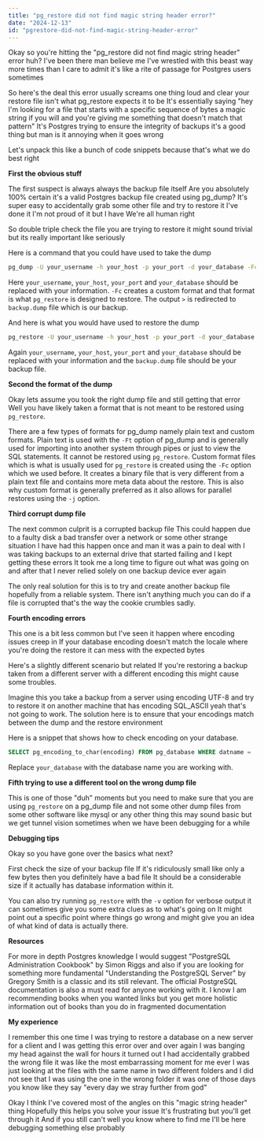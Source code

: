 ```yaml
---
title: "pg_restore did not find magic string header error?"
date: "2024-12-13"
id: "pgrestore-did-not-find-magic-string-header-error"
---
```


Okay so you're hitting the "pg_restore did not find magic string header" error huh? I've been there man believe me I've wrestled with this beast way more times than I care to admit it's like a rite of passage for Postgres users sometimes

So here's the deal this error usually screams one thing loud and clear your restore file isn't what pg_restore expects it to be It's essentially saying "hey I'm looking for a file that starts with a specific sequence of bytes a magic string if you will and you're giving me something that doesn't match that pattern" It's Postgres trying to ensure the integrity of backups it's a good thing but man is it annoying when it goes wrong

Let's unpack this like a bunch of code snippets because that's what we do best right

**First the obvious stuff**

The first suspect is always always the backup file itself Are you absolutely 100% certain it's a valid Postgres backup file created using pg_dump? It's super easy to accidentally grab some other file and try to restore it I've done it I'm not proud of it but I have We're all human right

So double triple check the file you are trying to restore it might sound trivial but its really important like seriously

Here is a command that you could have used to take the dump

```bash
pg_dump -U your_username -h your_host -p your_port -d your_database -Fc > backup.dump
```

Here `your_username`, `your_host`, `your_port` and `your_database` should be replaced with your information. `-Fc` creates a custom format and that format is what `pg_restore` is designed to restore. The output `>` is redirected to `backup.dump` file which is our backup.

And here is what you would have used to restore the dump

```bash
pg_restore -U your_username -h your_host -p your_port -d your_database backup.dump
```

Again `your_username`, `your_host`, `your_port` and `your_database` should be replaced with your information and the `backup.dump` file should be your backup file.

**Second the format of the dump**

Okay lets assume you took the right dump file and still getting that error Well you have likely taken a format that is not meant to be restored using `pg_restore`.

There are a few types of formats for pg_dump namely plain text and custom formats. Plain text is used with the `-Ft` option of pg_dump and is generally used for importing into another system through pipes or just to view the SQL statements. It cannot be restored using `pg_restore`. Custom format files which is what is usually used for `pg_restore` is created using the `-Fc` option which we used before. It creates a binary file that is very different from a plain text file and contains more meta data about the restore. This is also why custom format is generally preferred as it also allows for parallel restores using the `-j` option.

**Third corrupt dump file**

The next common culprit is a corrupted backup file This could happen due to a faulty disk a bad transfer over a network or some other strange situation I have had this happen once and man it was a pain to deal with I was taking backups to an external drive that started failing and I kept getting these errors It took me a long time to figure out what was going on and after that I never relied solely on one backup device ever again

The only real solution for this is to try and create another backup file hopefully from a reliable system. There isn't anything much you can do if a file is corrupted that's the way the cookie crumbles sadly.

**Fourth encoding errors**

This one is a bit less common but I've seen it happen where encoding issues creep in If your database encoding doesn't match the locale where you're doing the restore it can mess with the expected bytes

Here's a slightly different scenario but related If you're restoring a backup taken from a different server with a different encoding this might cause some troubles.

Imagine this you take a backup from a server using encoding UTF-8 and try to restore it on another machine that has encoding SQL_ASCII yeah that's not going to work. The solution here is to ensure that your encodings match between the dump and the restore environment

Here is a snippet that shows how to check encoding on your database.

```sql
SELECT pg_encoding_to_char(encoding) FROM pg_database WHERE datname = 'your_database';
```

Replace `your_database` with the database name you are working with.

**Fifth trying to use a different tool on the wrong dump file**

This is one of those "duh" moments but you need to make sure that you are using `pg_restore` on a pg_dump file and not some other dump files from some other software like mysql or any other thing this may sound basic but we get tunnel vision sometimes when we have been debugging for a while

**Debugging tips**

Okay so you have gone over the basics what next?

First check the size of your backup file If it's ridiculously small like only a few bytes then you definitely have a bad file It should be a considerable size if it actually has database information within it.

You can also try running `pg_restore` with the `-v` option for verbose output it can sometimes give you some extra clues as to what's going on It might point out a specific point where things go wrong and might give you an idea of what kind of data is actually there.

**Resources**

For more in depth Postgres knowledge I would suggest "PostgreSQL Administration Cookbook" by Simon Riggs and also if you are looking for something more fundamental "Understanding the PostgreSQL Server" by Gregory Smith is a classic and its still relevant. The official PostgreSQL documentation is also a must read for anyone working with it. I know I am recommending books when you wanted links but you get more holistic information out of books than you do in fragmented documentation

**My experience**

I remember this one time I was trying to restore a database on a new server for a client and I was getting this error over and over again I was banging my head against the wall for hours it turned out I had accidentally grabbed the wrong file it was like the most embarrassing moment for me ever I was just looking at the files with the same name in two different folders and I did not see that I was using the one in the wrong folder it was one of those days you know like they say "every day we stray further from god"

Okay I think I've covered most of the angles on this "magic string header" thing Hopefully this helps you solve your issue It's frustrating but you'll get through it And if you still can't well you know where to find me I'll be here debugging something else probably
